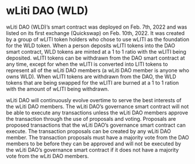 # wLiti DAO (WLD)
wLiti DAO (WLD)’s smart contract was deployed on Feb. 7th, 2022 and was listed on its first exchange (Quickswap) on Feb. 10th, 2022. It was created by a group of wLITI token holders who chose to use wLITI as the foundation for the WLD token. When a person deposits wLITI tokens into the DAO smart contract, WLD tokens are minted at a 1 to 1 ratio with the wLITI being deposited. wLITI tokens can be withdrawn from the DAO smart contract at any time, except for when the wLITI is converted into LITI tokens to represent all of the wLiti DAO members (a wLiti DAO member is anyone who owns WLD). When wLITI tokens are withdrawn from the DAO, the WLD tokens that are being swapped for the wLITI are burned at a 1 to 1 ration with the amount of wLITI being withdrawn. 

wLiti DAO will continuously evolve overtime to serve the best interests of the wLiti DAO members. The wLiti DAO’s governance smart contract will not be able to execute any transactions unless the wLiti DAO members approve the transaction through the use of proposals and voting. Proposals are proposed transactions that the wLiti DAO’s governance smart contract can execute. The transaction proposals can be created by any wLiti DAO member. The transaction proposals must have a majority vote from the DAO members to be before they can be approved and will not be executed by the wLiti DAO’s governance smart contract if it does not have a majority vote from the wLiti DAO members.
